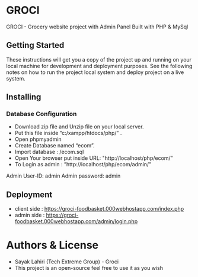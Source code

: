 # GROCI
GROCI - Grocery website project with Admin Panel Built with PHP & MySql
## Getting Started
These instructions will get you a copy of the project up and running on your local machine for development and deployment purposes. 
See the following notes on how to run the project local system and deploy project on a live system.
## Installing
### Database Configuration
+ Download zip file and Unzip file on your local server.
+ Put this file inside “c:/xampp/htdocs/php/” .
+ Open phpmyadmin
+ Create Database named “ecom”. 
+ Import database : /ecom.sql
+ Open Your browser put inside URL: "http://localhost/php/ecom/”
+ To Login as admin : ”http://localhost/php/ecom/admin/”

Admin User-ID: admin
Admin password: admin
## Deployment
+ client side : https://groci-foodbasket.000webhostapp.com/index.php
+ admin side : https://groci-foodbasket.000webhostapp.com/admin/login.php
# Authors & License
+ Sayak Lahiri (Tech Extreme Group) - Groci
+ This project is an open-source feel free to use it as you wish

